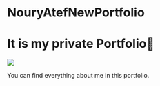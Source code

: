 # NouryAtefNewPortfolio
<h1>It is my private Portfolio💖</h1>
<a href="https://nourhaan-atef.github.io/NouryAtefNewPortfolio/">
<img src="Portfolio.png" /></a>

<p>You can find everything about me in this portfolio.</p>



